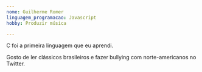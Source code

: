 ```yaml
---
nome: Guilherme Romer
linguagem_programacao: Javascript
hobby: Produzir música

---
```


C foi a primeira linguagem que eu aprendi. 

Gosto de ler clássicos brasileiros e fazer bullying com norte-americanos no Twitter.